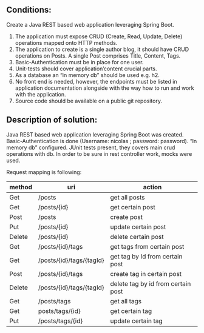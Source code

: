 Conditions:
---
Create a Java REST based web application leveraging Spring Boot. 

1. The application must expose CRUD (Create, Read, Update, Delete) operations mapped onto HTTP methods. 
2. The application to create is a single author blog, it should have CRUD operations on Posts. 
A single Post comprises Title, Content, Tags. 
3. Basic-Authentication must be in place for one user. 
4. Unit-tests should cover application’content crucial parts. 
5. As a database an “in memory db” should be used e.g. h2.
6. No front end is needed, however, the endpoints must be listed in application documentation 
alongside with the way how to run and work with the application.
7. Source code should be available on a public git repository.

Description of solution:
---
Java REST based web application leveraging Spring Boot was created.
Basic-Authentication is done (Username: nicolas ; password: password). 
“In memory db” configured. JUnit tests present, they covers main crud operations with db. 
In order to be sure in rest controller work, mocks were used. 

Request mapping is following:

method|uri|action
------|------------------------|------
Get | /posts | get all posts
Get | /posts/{id} | get certain post
Post | /posts | create post
Put | /posts/{id} | update certain post
Delete | /posts/{id} | delete certain post
Get | /posts/{id}/tags | get tags from certain post
Get | /posts/{id}/tags/{tagId} | get tag by Id from certain post
Post | /posts/{id}/tags | create tag in certain post
Delete | /posts/{id}/tags/{tagId} | delete tag by id from certain post
Get | /posts/tags | get all tags
Get | posts/tags/{id} | get certain tag
Put | /posts/tags/{id} | update certain tag